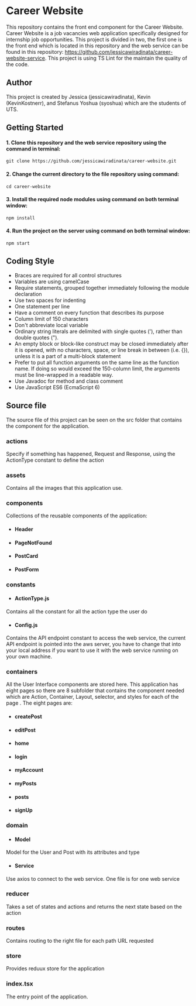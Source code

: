 # Career Website
This repository contains the front end component for the Career Website. Career Website is a job vacancies web application specifically designed for internship job opportunities. This project is divided in two, the first one is the front end which is located in this repository and the web service can be found in this repository: https://github.com/jessicawiradinata/career-website-service. This project is using TS Lint for the maintain the quality of the code. 

## Author
This project is created by Jessica (jessicawiradinata), Kevin (KevinKostnerr), and Stefanus Yoshua (syoshua) which are the students of UTS.

## Getting Started
#### 1. Clone this repository and the web service repository using the command in terminal:
```
git clone https://github.com/jessicawiradinata/career-website.git
```
#### 2. Change the current directory to the file repository using command:
```
cd career-website
```
#### 3. Install the required node modules using command on both terminal window:
```
npm install
```
#### 4. Run the project on the server using command on both terminal window:
```
npm start
```
## Coding Style
- Braces are required for all control structures
- Variables are using camelCase
- Require statements, grouped together immediately following the module declaration
- Use two spaces for indenting
- One statement per line
- Have a comment on every function that describes its purpose
- Column limit of 150 characters
- Don't abbreviate local variable
- Ordinary string literals are delimited with single quotes ('), rather than double quotes (").
- An empty block or block-like construct may be closed immediately after it is opened, with no characters, space, or line break in between (i.e. {}), unless it is a part of a multi-block statement
- Prefer to put all function arguments on the same line as the function name. If doing so would exceed the 150-column limit, the arguments must be line-wrapped in a readable way.
- Use Javadoc for method and class comment
- Use JavaScript ES6 (EcmaScript 6)


## Source file
The source file of this project can be seen on the src folder that contains the component for the application.
### actions
Specify if something has happened, Request and Response, using the ActionType constant to define the action
### assets
Contains all the images that this application use.
### components
Collections of the reusable components of the application:
* #### Header
* #### PageNotFound
* #### PostCard
* #### PostForm
### constants
* #### ActionType.js
Contains all the constant for all the action type the user do
* #### Config.js
Contains the API endpoint constant to access the web service, the current API endpoint is pointed into the aws server, you have to change that into your local address if you want to use it with the web service running on your own machine.
### containers
All the User Interface components are stored here. This application has eight pages so there are 8 subfolder that contains the component needed which are Action, Container, Layout, selector, and styles for each of the page . The eight pages are:
* #### createPost
* #### editPost
* #### home
* #### login
* #### myAccount
* #### myPosts
* #### posts
* #### signUp
### domain
* #### Model
Model for the User and Post with its attributes and type
* #### Service
Use axios to connect to the web service. One file is for one web service
### reducer
Takes a set of states and actions and returns the next state based on the action
### routes
Contains routing to the right file for each path URL requested
### store
Provides reduux store for the application
### index.tsx
The entry point of the application.

